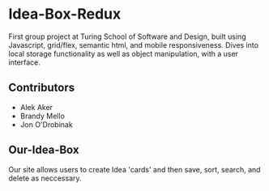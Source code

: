 # Idea-Box-Redux
First group project at Turing School of Software and Design, built using Javascript, grid/flex, semantic html, and mobile responsiveness.
Dives into local storage functionality as well as object manipulation, with a user interface.

## Contributors
 + Alek Aker
 + Brandy Mello
 + Jon O'Drobinak
 
 ## Our-Idea-Box
 Our site allows users to create Idea 'cards' and then save, sort, search, and delete as neccessary. 


